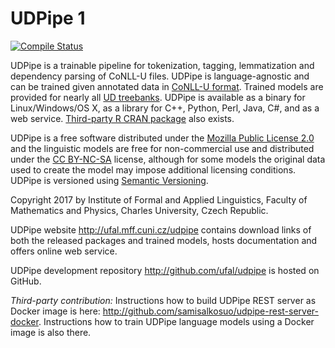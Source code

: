 # UDPipe 1
[![Compile Status](https://github.com/ufal/udpipe/actions/workflows/compile.yml/badge.svg)](https://github.com/ufal/udpipe/actions/workflows/compile.yml)

UDPipe is a trainable pipeline for tokenization, tagging, lemmatization and
dependency parsing of CoNLL-U files. UDPipe is language-agnostic and can be trained given
annotated data in [CoNLL-U format](http://universaldependencies.org/format.html). Trained models are provided for
nearly all [UD treebanks](http://universaldependencies.org). UDPipe is available as a binary for Linux/Windows/OS X, as a library for
C++, Python, Perl, Java, C#, and as a web service.
[Third-party R CRAN package](https://CRAN.R-project.org/package=udpipe) also exists.

UDPipe is a free software distributed under the
[Mozilla Public License 2.0](http://www.mozilla.org/MPL/2.0/) and the linguistic models
are free for non-commercial use and distributed under the
[CC BY-NC-SA](http://creativecommons.org/licenses/by-nc-sa/4.0/) license, although for some
models the original data used to create the model may impose additional
licensing conditions. UDPipe is versioned using [Semantic Versioning](http://semver.org/).

Copyright 2017 by Institute of Formal and Applied Linguistics, Faculty of
Mathematics and Physics, Charles University, Czech Republic.

UDPipe website http://ufal.mff.cuni.cz/udpipe contains download links
of both the released packages and trained models, hosts documentation and
offers online web service.

UDPipe development repository http://github.com/ufal/udpipe is hosted
on GitHub.

*Third-party contribution:* Instructions how to build UDPipe REST server as
Docker image is here: http://github.com/samisalkosuo/udpipe-rest-server-docker.
Instructions how to train UDPipe language models using a Docker image is also
there.
